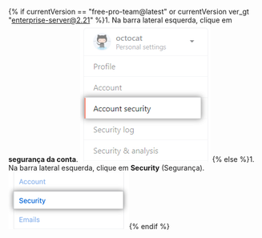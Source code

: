 {% if currentVersion == "free-pro-team@latest" or currentVersion ver_gt "enterprise-server@2.21" %}1. Na barra lateral esquerda, clique em **segurança da conta**.
![Configurações de segurança da conta do usuário](/assets/images/help/settings/settings-sidebar-account-security.png)
{% else %}1. Na barra lateral esquerda, clique em **Security** (Segurança).
![Configurações de segurança da conta do usuário](/assets/images/help/settings/settings-sidebar-security.png){% endif %}
